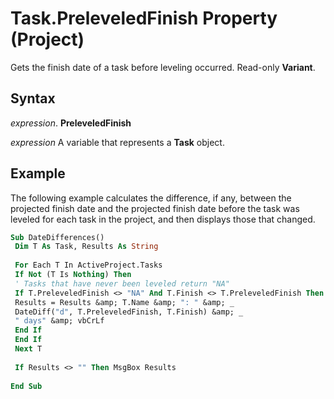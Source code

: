 
# Task.PreleveledFinish Property (Project)

Gets the finish date of a task before leveling occurred. Read-only  **Variant**.


## Syntax

 _expression_. **PreleveledFinish**

 _expression_ A variable that represents a **Task** object.


## Example

The following example calculates the difference, if any, between the projected finish date and the projected finish date before the task was leveled for each task in the project, and then displays those that changed.


```vb
Sub DateDifferences() 
 Dim T As Task, Results As String 
 
 For Each T In ActiveProject.Tasks 
 If Not (T Is Nothing) Then 
 ' Tasks that have never been leveled return "NA" 
 If T.PreleveledFinish <> "NA" And T.Finish <> T.PreleveledFinish Then 
 Results = Results &amp; T.Name &amp; ": " &amp; _ 
 DateDiff("d", T.PreleveledFinish, T.Finish) &amp; _ 
 " days" &amp; vbCrLf 
 End If 
 End If 
 Next T 
 
 If Results <> "" Then MsgBox Results 
 
End Sub
```

